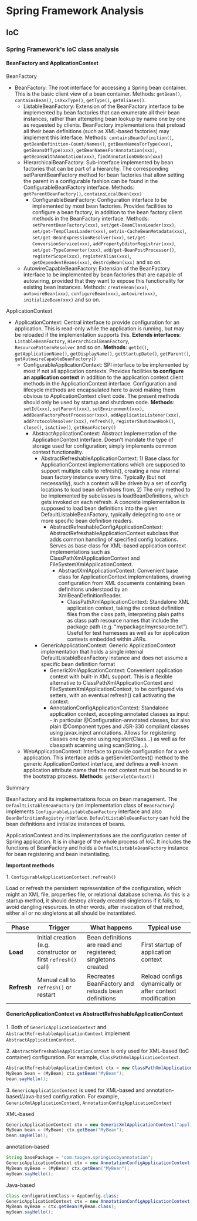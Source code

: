 # Spring Framework Analysis

## IoC 

### Spring Framework's IoC class analysis

#### BeanFactory and ApplicationContext

BeanFactory

- BeanFactory: The root interface for accessing a Spring bean container. This is the basic client view of a bean container. Methods: `getBean()`, `containsBean()`, `isXxxType()`, `getType()`, `getAliases()`.
  - ListableBeanFactory: Extension of the BeanFactory interface to be implemented by bean factories that can enumerate all their bean instances, rather than attempting bean lookup by name one by one as requested by clients. BeanFactory implementations that preload all their bean definitions (such as XML-based factories) may implement this interface. Methods: `containsBeanDefinition()`, `getBeanDefinition-Count/Names()`, `getBeanNamesForType(xxx)`, `getBeansOfType(xxx)`, `getBeanNamesForAnnotation(xxx)`, `getBeansWithAnnotation(xxx)`, `findAnnotationOnBean(xxx)`
  - HierarchicalBeanFactory: Sub-interface implemented by bean factories that can be part of a hierarchy. The corresponding setParentBeanFactory method for bean factories that allow setting the parent in a configurable fashion can be found in the ConfigurableBeanFactory interface. Methods: `getParentBeanFactory()`, `containsLocalBean(xxx)`
      - ConfigurableBeanFactory: Configuration interface to be implemented by most bean factories. Provides facilities to configure a bean factory, in addition to the bean factory client methods in the BeanFactory interface. Methods: `setParentBeanFactory(xxx)`, `set/get-BeanClassLoader(xxx)`, `set/get-TempClassLoader(xxx)`, `set/is-CacheBeanMetadata(xxx)`, `set/get-BeanExpressionResolver(xxx)`, `set/get-ConversionService(xxx)`, `addPropertyEditorRegistrar(xxx)`, `set/get-TypeConverter(xxx)`, `add/get-BeanPostProcessor()`, `registerScope(xxx)`, `registerAlias(xxx)`, `getDependentBeans(xxx)`, `destroyBean(xxx)` and so on.
  - AutowireCapableBeanFactory: Extension of the BeanFactory interface to be implemented by bean factories that are capable of autowiring, provided that they want to expose this functionality for existing bean instances. Methods: `createBean(xxx)`, `autowireBean(xxx)`, `configureBean(xxx)`, `autowire(xxx)`, `initializeBean(xxx)` and so on.

ApplicationContext

- ApplicationContext: Central interface to provide configuration for an application. This is read-only while the application is running, but may be reloaded if the implementation supports this. **Extends interfaces**: `ListableBeanFactory`, `HierarchicalBeanFactory`, `ResourcePatternResolver` and so on. **Methods**: `getId()`, `getApplicationName()`, `getDisplayName()`, `getStartupDate()`, `getParent()`, `getAutowireCapableBeanFactory()`
  - ConfigurableApplicationContext: SPI interface to be implemented by most if not all application contexts. Provides facilities **to configure an application context** in addition to the application context client methods in the ApplicationContext interface. Configuration and lifecycle methods are encapsulated here to avoid making them obvious to ApplicationContext client code. The present methods should only be used by startup and shutdown code. **Methods**: `setId(xxx)`, `setParent(xxx)`, `setEnvironment(xxx)`, `AddBeanFactoryPostProcessor(xxx)`, `addApplicatioListener(xxx)`, `addProtocolResolver(xxx)`, `refresh()`, `registerShutdownHook()`, `close()`, `isActive()`, `getBeanFactory()`
    - AbstractApplicationContext: Abstract implementation of the ApplicationContext interface. Doesn't mandate the type of storage used for configuration; simply implements common context functionality.
      - AbstractRefreshableApplicationContext: 1) Base class for ApplicationContext implementations which are supposed to support multiple calls to refresh(), creating a new internal bean factory instance every time. Typically (but not necessarily), such a context will be driven by a set of config locations to load bean definitions from. 2) The only method to be implemented by subclasses is loadBeanDefinitions, which gets invoked on each refresh. A concrete implementation is supposed to load bean definitions into the given DefaultListableBeanFactory, typically delegating to one or more specific bean definition readers.
        - AbstractRefreshableConfigApplicationContext: AbstractRefreshableApplicationContext subclass that adds common handling of specified config locations. Serves as base class for XML-based application context implementations such as ClassPathXmlApplicationContext and FileSystemXmlApplicationContext.
          - AbstractXmlApplicationContext: Convenient base class for ApplicationContext implementations, drawing configuration from XML documents containing bean definitions understood by an XmlBeanDefinitionReader.
            - ClassPathXmlApplicationContext: Standalone XML application context, taking the context definition files from the class path, interpreting plain paths as class path resource names that include the package path (e.g. "mypackage/myresource.txt"). Useful for test harnesses as well as for application contexts embedded within JARs.
      - GenericApplicationContext: Generic ApplicationContext implementation that holds a single internal DefaultListableBeanFactory instance and does not assume a specific bean definition format
        - GenericXmlApplicationContext: Convenient application context with built-in XML support. This is a flexible alternative to ClassPathXmlApplicationContext and FileSystemXmlApplicationContext, to be configured via setters, with an eventual refresh() call activating the context.
        - AnnotationConfigApplicationContext: Standalone application context, accepting annotated classes as input - in particular @Configuration-annotated classes, but also plain @Component types and JSR-330 compliant classes using javax.inject annotations. Allows for registering classes one by one using register(Class...) as well as for classpath scanning using scan(String...).
  - WebApplicationContext: Interface to provide configuration for a web application. This interface adds a getServletContext() method to the generic ApplicationContext interface, and defines a well-known application attribute name that the root context must be bound to in the bootstrap process. **Methods**: `getServletContext()`

Summary

BeanFactory and its implementations focus on bean management. The `DefaultListableBeanFactory` (an implementation class of `BeanFactory`)  implements `ConfigurableListableBeanFactory` interface and also `BeanDefinitionRegistry` interface. `DefaultListableBeanFactory` can hold the bean definitions and initialize instances of beans.

ApplicationContext and its implementations are the configuration center of Spring application. It is in charge of the whole process of IoC. It includes the functions of BeanFactory and holds a `DefaultListableBeanFactory` instance for bean registering and bean instantiating.


**Important methods**

1\. `ConfigurableApplicationContext.refresh()`

Load or refresh the persistent representation of the configuration, which might an XML file, properties file, or relational database schema. As this is a startup method, it should destroy already created singletons if it fails, to avoid dangling resources. In other words, after invocation of that method, either all or no singletons at all should be instantiated.

| Phase       | Trigger                                                       | What happens                                                 | Typical use                                              |
| ----------- | ------------------------------------------------------------- | ------------------------------------------------------------ | -------------------------------------------------------- |
| **Load**    | Initial creation (e.g. constructor or first `refresh()` call) | Bean definitions are read and registered; singletons created | First startup of application context                     |
| **Refresh** | Manual call to `refresh()` or restart                         | Recreates BeanFactory and reloads bean definitions           | Reload configs dynamically or after context modification |

#### GenericApplicationContext vs AbstractRefreshableApplicationContext

1\. Both of `GenericApplicationContext` and `AbstractRefreshableApplicationContext` implement `AbstractApplicationContext`.

2\. `AbstractRefreshableApplicationContext` is only used for XML-based (IoC container) configuration. For example, `ClassPathXmlApplicationContext`.

```java
AbstractRefreshableApplicationContext ctx = new ClassPathXmlApplicationContext("applicationContext.xml");
MyBean bean = (MyBean) ctx.getBean("MyBean");
bean.sayHello();
```

3\. `GenericApplicationContext` is used for XML-based and annotation-based/Java-based configuration. For example, `GenericXmlApplicationContext`, `AnnotationConfigApplicationContext`

XML-based

```java
GenericApplicationContext ctx = new GenericXmlApplicationContext("applicationContext.xml");
MyBean bean = (MyBean) ctx.getBean("MyBean");
bean.sayHello();
```

annotation-based

```java
String basePackage = "com.taogen.springiocbyannotation";
GenericApplicationContext ctx = new AnnotationConfigApplicationContext(basePackage);
MyBean myBean = (MyBean) ctx.getBean("MyBean");
myBean.sayHello();
```

Java-based

```java
Class configurationClass = AppConfig.class;
GenericApplicationContext ctx = new AnnotationConfigApplicationContext(configurationClass);
MyBean myBean = ctx.getBean(MyBean.class);
myBean.sayHello();
```
